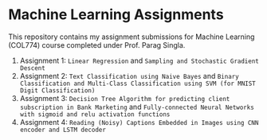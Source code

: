 # Machine Learning Assignments
This repository contains my assignment submissions for Machine Learning (COL774) course completed under Prof. Parag Singla.

1. Assignment 1: `Linear Regression` and `Sampling and Stochastic Gradient Descent`
2. Assignment 2: `Text Classification using Naive Bayes` and `Binary Classification and Multi-Class Classification using SVM (for MNIST Digit Classification)`
3. Assignment 3: `Decision Tree Algorithm for predicting client subscription in Bank Marketing` and `Fully-connected Neural Networks with sigmoid and relu activation functions`
4. Assignment 4: `Reading (Noisy) Captions Embedded in Images using CNN encoder and LSTM decoder`
